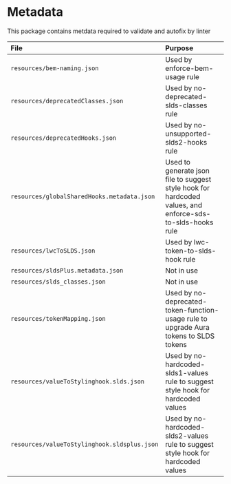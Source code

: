 # Metadata
This package contains metdata required to validate and autofix by linter

|File|Purpose|
|:---|:---|
|`resources/bem-naming.json`| Used by enforce-bem-usage rule|
|`resources/deprecatedClasses.json`|Used by no-deprecated-slds-classes rule|
|`resources/deprecatedHooks.json`|Used by no-unsupported-slds2-hooks rule|
|`resources/globalSharedHooks.metadata.json`|Used to generate json file to suggest style hook for hardcoded values, and enforce-sds-to-slds-hooks rule|
|`resources/lwcToSLDS.json`|Used by lwc-token-to-slds-hook rule|
|`resources/sldsPlus.metadata.json`|Not in use|
|`resources/slds_classes.json`|Not in use|
|`resources/tokenMapping.json`|Used by no-deprecated-token-function-usage rule to upgrade Aura tokens to SLDS tokens|
|`resources/valueToStylinghook.slds.json`|Used by no-hardcoded-slds1-values rule to suggest style hook for hardcoded values|
|`resources/valueToStylinghook.sldsplus.json`|Used by no-hardcoded-slds2-values rule to suggest style hook for hardcoded values|
